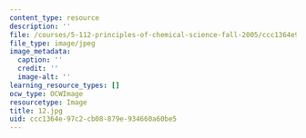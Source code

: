 ```yaml
---
content_type: resource
description: ''
file: /courses/5-112-principles-of-chemical-science-fall-2005/ccc1364e97c2cb08879e934660a60be5_12.jpg
file_type: image/jpeg
image_metadata:
  caption: ''
  credit: ''
  image-alt: ''
learning_resource_types: []
ocw_type: OCWImage
resourcetype: Image
title: 12.jpg
uid: ccc1364e-97c2-cb08-879e-934660a60be5
---
```

